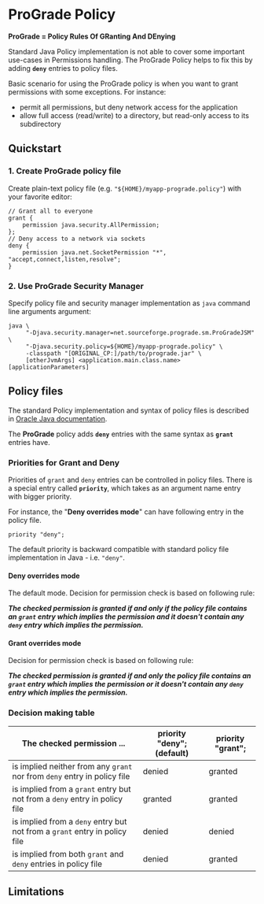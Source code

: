 # ProGrade Policy

**ProGrade = Policy Rules Of GRanting And DEnying**

Standard Java Policy implementation is not able to cover some important use-cases in Permissions handling. 
The ProGrade Policy helps to fix this by adding **`deny`** entries to policy files. 

Basic scenario for using the ProGrade policy is when you want to grant permissions with some exceptions. 
For instance:

 * permit all permissions, but deny network access for the application
 * allow full access (read/write) to a directory, but read-only access to its subdirectory

## Quickstart 

### 1. Create ProGrade policy file

Create plain-text policy file (e.g. `"${HOME}/myapp-prograde.policy"`) with your favorite editor:

```
// Grant all to everyone
grant {
    permission java.security.AllPermission;
};
// Deny access to a network via sockets
deny {
    permission java.net.SocketPermission "*", "accept,connect,listen,resolve";
}
```

### 2. Use ProGrade Security Manager 

Specify policy file and security manager implementation as `java` command line arguments argument:

```
java \
     "-Djava.security.manager=net.sourceforge.prograde.sm.ProGradeJSM" \
     "-Djava.security.policy=${HOME}/myapp-prograde.policy" \
     -classpath "[ORIGINAL_CP:]/path/to/prograde.jar" \
     [otherJvmArgs] <application.main.class.name> [applicationParameters] 
```

## Policy files

The standard Policy implementation and syntax of policy files is described in 
[Oracle Java documentation](http://docs.oracle.com/javase/7/docs/technotes/guides/security/PolicyFiles.html).

The **ProGrade** policy adds **`deny`** entries with the same syntax as **`grant`** entries have. 

### Priorities for Grant and Deny

Priorities of `grant` and `deny` entries can be controlled in policy files. There is a special entry called **`priority`**,
which takes as an argument name entry with bigger priority.

For instance, the "**Deny overrides mode**" can have following entry in the policy file.

```
priority "deny";
```

The default priority is backward compatible with standard policy file implementation in Java - i.e. `"deny"`.

#### Deny overrides mode

The default mode. Decision for permission check is based on following rule:

***The checked permission is granted if and only if the policy file contains an `grant` entry which implies the permission
and it doesn't contain any `deny` entry which implies the permission.***

#### Grant overrides mode

Decision for permission check is based on following rule:

***The checked permission is granted if and only the policy file contains an `grant` entry which implies the permission
or it doesn't contain any `deny` entry which implies the permission.***

### Decision making table

The checked permission ...| priority "deny"; (default) | priority "grant";
--------------------------|---------------------------|-----------------
is implied neither from any `grant` nor from `deny` entry in policy file | denied | granted
is implied from a `grant` entry but not from a `deny` entry in policy file | granted | granted
is implied from a `deny` entry but not from a `grant` entry in policy file | denied | denied
is implied from both `grant` and `deny` entries in policy file | denied | granted

## Limitations
